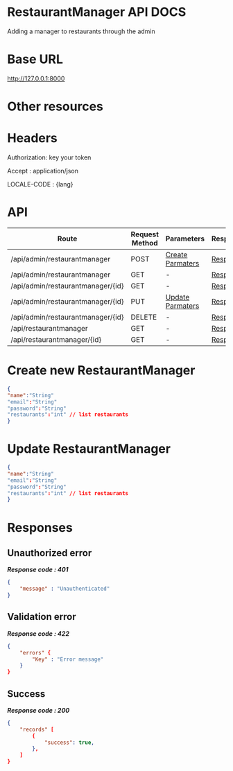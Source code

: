 # RestaurantManager API DOCS
Adding a manager to restaurants through the admin
# Base URL
http://127.0.0.1:8000

# Other resources 

 
# Headers

Authorization: key your token

Accept : application/json

LOCALE-CODE : {lang}

# API 

| Route                        | Request Method | Parameters | Response  |
| -----------                  | -----------    |----------- |---------- |
| /api/admin/restaurantmanager            | POST           |  [Create Parmaters](#Create)|[Response](#Response)|
| /api/admin/restaurantmanager | GET           |-|  [Response](#Response)         |
|/api/admin/restaurantmanager/{id}         | GET           |  - |  [Response](#Response)         |
|/api/admin/restaurantmanager/{id}        |PUT           |  [Update Parmaters](#Update)|[Response](#Response)     |
|/api/admin/restaurantmanager/{id}        |DELETE           |  -|[Response](#Response)| 
|/api/restaurantmanager        |GET           |-| [Response](#Response)|
|/api/restaurantmanager/{id}        |GET           |-|[Response](#Response)|


# <a name="Create"> </a> Create new RestaurantManager 

```json
{
"name":"String"
"email":"String"
"password":"String"
"restaurants":"int" // list restaurants
} 
```

# <a name="Update"> </a> Update RestaurantManager

```json
{
"name":"String"
"email":"String"
"password":"String"
"restaurants":"int" // list restaurants
} 
```
# <a name="Response"> </a> Responses 

## Unauthorized error

__*Response code : 401*__
```json 
{
    "message" : "Unauthenticated"
}
```

## Validation error 
__*Response code : 422*__

```json 
{
    "errors" {
        "Key" : "Error message"
    }
}
```
## Success  
__*Response code : 200*__
```json 
{
    "records" [
        {
            "success": true,
        },
    ]
}
```
